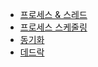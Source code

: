 - [프로세스 & 스레드](process.md)
- [프로세스 스케줄링](process_sche.md)
- [동기화](synchronization.md)
- [데드락](deadlock.md)